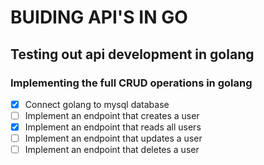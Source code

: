# BUIDING API'S IN GO

## Testing out api development in golang

### Implementing the full CRUD operations in golang
* [x] Connect golang to mysql database
* [ ] Implement an endpoint that creates a user
* [x] Implement an endpoint that reads all users
* [ ] Implement an endpoint that updates a user
* [ ] Implement an endpoint that deletes a user
